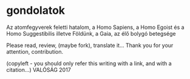 # gondolatok
Az atomfegyverek feletti hatalom, a Homo Sapiens, a Homo Egoist és a Homo Suggestibilis illetve Földünk, a Gaia, az élő bolygó betegsége

Please read, review, (maybe fork), translate it...
Thank you for your attention, contribution.

(copyleft - you should only refer this writing with a link, and with a citation...) VALÓSÁG 2017
